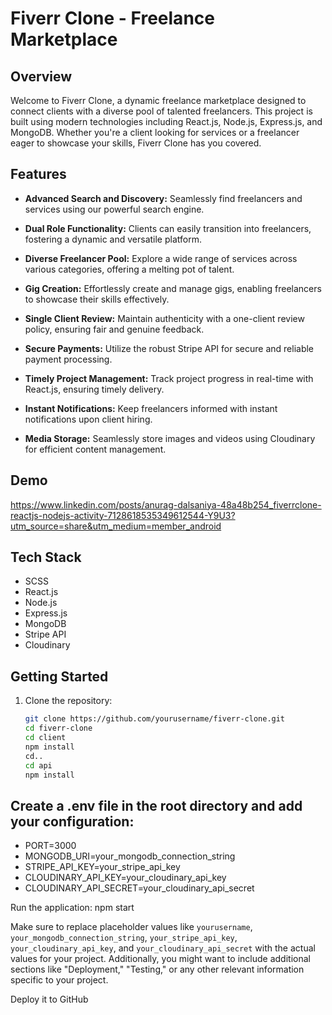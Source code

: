# Fiverr Clone - Freelance Marketplace

## Overview

Welcome to Fiverr Clone, a dynamic freelance marketplace designed to connect clients with a diverse pool of talented freelancers. This project is built using modern technologies including React.js, Node.js, Express.js, and MongoDB. Whether you're a client looking for services or a freelancer eager to showcase your skills, Fiverr Clone has you covered.

## Features

- **Advanced Search and Discovery:** Seamlessly find freelancers and services using our powerful search engine.
  
- **Dual Role Functionality:** Clients can easily transition into freelancers, fostering a dynamic and versatile platform.

- **Diverse Freelancer Pool:** Explore a wide range of services across various categories, offering a melting pot of talent.

- **Gig Creation:** Effortlessly create and manage gigs, enabling freelancers to showcase their skills effectively.

- **Single Client Review:** Maintain authenticity with a one-client review policy, ensuring fair and genuine feedback.

- **Secure Payments:** Utilize the robust Stripe API for secure and reliable payment processing.

- **Timely Project Management:** Track project progress in real-time with React.js, ensuring timely delivery.

- **Instant Notifications:** Keep freelancers informed with instant notifications upon client hiring.

- **Media Storage:** Seamlessly store images and videos using Cloudinary for efficient content management.

## Demo
https://www.linkedin.com/posts/anurag-dalsaniya-48a48b254_fiverrclone-reactjs-nodejs-activity-7128618535349612544-Y9U3?utm_source=share&utm_medium=member_android

## Tech Stack
- SCSS
- React.js
- Node.js
- Express.js
- MongoDB
- Stripe API
- Cloudinary

## Getting Started

1. Clone the repository:
   ```bash
   git clone https://github.com/yourusername/fiverr-clone.git
   cd fiverr-clone
   cd client
   npm install
   cd..
   cd api
   npm install
   
## Create a .env file in the root directory and add your configuration:
- PORT=3000
- MONGODB_URI=your_mongodb_connection_string
- STRIPE_API_KEY=your_stripe_api_key
- CLOUDINARY_API_KEY=your_cloudinary_api_key
- CLOUDINARY_API_SECRET=your_cloudinary_api_secret

Run the application:
npm start


Make sure to replace placeholder values like `yourusername`, `your_mongodb_connection_string`, `your_stripe_api_key`, `your_cloudinary_api_key`, and `your_cloudinary_api_secret` with the actual values for your project. Additionally, you might want to include additional sections like "Deployment," "Testing," or any other relevant information specific to your project.

Deploy it to GitHub
